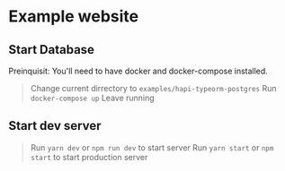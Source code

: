 # Example website

## Start Database
Preinquisit: You'll need to have docker and docker-compose installed.

> Change current dirrectory to `examples/hapi-typeorm-postgres`
> Run `docker-compose up` 
> Leave running

## Start dev server

> Run `yarn dev` or `npm run dev` to start server
> Run `yarn start` or `npm start` to start production server